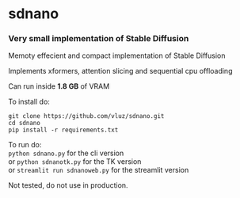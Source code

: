 # sdnano
### Very small implementation of Stable Diffusion

Memoty effecient and compact implementation of Stable Diffusion

Implements xformers, attention slicing and sequential cpu offloading

Can run inside **1.8 GB** of VRAM

To install do:
```
git clone https://github.com/vluz/sdnano.git
cd sdnano
pip install -r requirements.txt
```

To run do:<br>
`python sdnano.py` for the cli version
<br>or
`python sdnanotk.py` for the TK version
<br>or
`streamlit run sdnanoweb.py` for the streamlit version

Not tested, do not use in production.
